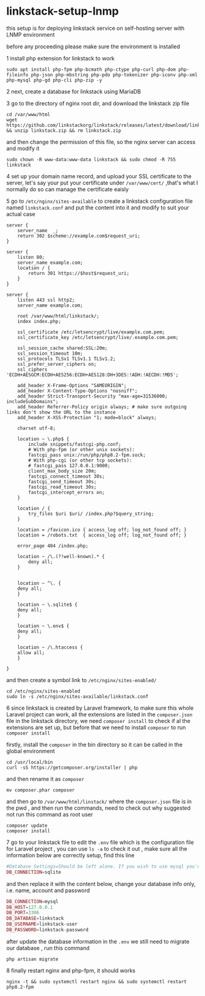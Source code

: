 # linkstack-setup-lnmp
this setup is for deploying linkstack service on self-hosting server with LNMP environment

before any proceeding please make sure the environment is installed

1 install php extension for linkstack to work

```shell
sudo apt install php-fpm php-bcmath php-ctype php-curl php-dom php-fileinfo php-json php-mbstring php-pdo php-tokenizer php-iconv php-xml php-mysql php-gd php-cli php-zip -y
```

2 next, create a database for linkstack using MariaDB

3 go to the directory of nginx root dir, and download the linkstack zip file 

```shell
cd /var/www/html
wget https://github.com/linkstackorg/linkstack/releases/latest/download/linkstack.zip && unzip linkstack.zip && rm linkstack.zip 
```

and then change the permission of this file, so the nginx server can access and modify it 

```shell
sudo chown -R www-data:www-data linkstack && sudo chmod -R 755 linkstack
```

4 set up your domain name record, and upload your SSL certificate to the server, let's say your put your certificate under `/var/www/cert/` ,that's what I normally do so can manage the certificate eaisly

5 go to `/etc/nginx/sites-available` to create a linkstack configuration file named `linkstack.conf` and put the content into it and modify to suit your actual case 

```nginx
server {
    server_name  _;
    return 302 $scheme://example.com$request_uri;
}

server {
    listen 80;
    server_name example.com;
    location / {
        return 301 https://$host$request_uri;
    }
}

server {
    listen 443 ssl http2;
    server_name example.com;
    
    root /var/www/html/linkstack/;
    index index.php;
    
    ssl_certificate /etc/letsencrypt/live/example.com.pem;
    ssl_certificate_key /etc/letsencrypt/live/.example.com.pem;
    
    ssl_session_cache shared:SSL:20m;
    ssl_session_timeout 10m;
    ssl_protocols TLSv1 TLSv1.1 TLSv1.2;
    ssl_prefer_server_ciphers on;
    ssl_ciphers 'ECDH+AESGCM:ECDH+AES256:ECDH+AES128:DH+3DES:!ADH:!AECDH:!MD5';

    add_header X-Frame-Options "SAMEORIGIN";
    add_header X-Content-Type-Options "nosniff";
    add_header Strict-Transport-Security "max-age=31536000; includeSubDomains";
    add_header Referrer-Policy origin always; # make sure outgoing links don't show the URL to the instance
    add_header X-XSS-Protection "1; mode=block" always;

    charset utf-8;
    
    location ~ \.php$ {
        include snippets/fastcgi-php.conf;
        # With php-fpm (or other unix sockets):
        fastcgi_pass unix:/run/php/php8.2-fpm.sock;
        # With php-cgi (or other tcp sockets):
        # fastcgi_pass 127.0.0.1:9000;
        client_max_body_size 20m;
        fastcgi_connect_timeout 30s;
        fastcgi_send_timeout 30s;
        fastcgi_read_timeout 30s;
        fastcgi_intercept_errors on;
	}

    location / {
        try_files $uri $uri/ /index.php?$query_string;
    }

    location = /favicon.ico { access_log off; log_not_found off; }
    location = /robots.txt  { access_log off; log_not_found off; }

    error_page 404 /index.php;

    location ~ /\.(?!well-known).* {
        deny all;
    }


    location ~ ^\. {
    deny all;
    }

    location ~ \.sqlite$ {
    deny all;
    }

    location ~ \.env$ {
    deny all;
    }

    location ~ /\.htaccess {
    allow all;
    }

}
```

and then create a symbol link to `/etc/nginx/sites-enabled/`

```shell
cd /etc/nginx/sites-enabled
sudo ln -s /etc/nginx/sites-available/linkstack.conf
```



6 since linkstack is created by Laravel framework, to make sure this whole Laravel project can work, all the extensions are listed in the `composer.json` file in the linkstack directory, we need `composer install` to check if al the extensions are set up, but before that we need to install `composer` to run `composer install` 

firstly, install the `composer` in the bin directory so it can be called in the global environment 

```shell
cd /usr/local/bin
curl -sS https://getcomposer.org/installer | php
```

and then rename it as `composer` 

```shell
mv composer.phar composer
```

and then go to `/var/www/html/linstack/` where the `composer.json` file is in the pwd , and then run the commands, need to check out why suggested not run this command as root user 

```shell
composer update
composer install
```

7 go to your linkstack file to edit the `.env` file which is the configuration file for Laravel project , you can use `ls -a` to check it out , make sure all the information below are correctly setup, find this line 

```php
#Database Settings=Should be left alone. If you wish to use mysql you'd have to seed the database again.
DB_CONNECTION=sqlite
```

and then replace it with the content below, change your database info only, i.e. name, account and password

```php
DB_CONNECTION=mysql
DB_HOST=127.0.0.1
DB_PORT=3306
DB_DATABASE=linkstack
DB_USERNAME=linkstack-user
DB_PASSWORD=linkstack-password
```

after update the database information in the `.env` we still need to migrate our database , run this command 

```shell
php artisan migrate
```



8 finally restart nginx and php-fpm, it should works 

```shell
nginx -t && sudo systemctl restart nginx && sudo systemctl restart php8.2-fpm
```








